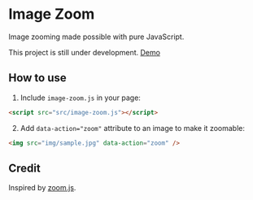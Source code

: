 # Image Zoom

Image zooming made possible with pure JavaScript.

This project is still under development. [Demo](http://desmonding.me/image-zoom/)

## How to use

1. Include `image-zoom.js` in your page:

```html
<script src="src/image-zoom.js"></script>
```

2. Add `data-action="zoom"` attribute to an image to make it zoomable:

```html
<img src="img/sample.jpg" data-action="zoom" />
```

## Credit

Inspired by [zoom.js](https://github.com/fat/zoom.js).
